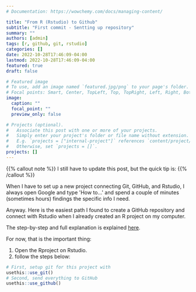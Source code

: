 ```yaml
---
# Documentation: https://wowchemy.com/docs/managing-content/

title: "From R (Rstudio) to Github"
subtitle: "First commit - Sentting up repository"
summary: ""
authors: [admin]
tags: [r, github, git, rstudio]
categories: []
date: 2022-10-28T17:46:09-04:00
lastmod: 2022-10-28T17:46:09-04:00
featured: true
draft: false

# Featured image
# To use, add an image named `featured.jpg/png` to your page's folder.
# Focal points: Smart, Center, TopLeft, Top, TopRight, Left, Right, BottomLeft, Bottom, BottomRight.
image: 
  caption: ""
  focal_point: ""
  preview_only: false

# Projects (optional).
#   Associate this post with one or more of your projects.
#   Simply enter your project's folder or file name without extension.
#   E.g. `projects = ["internal-project"]` references `content/project/deep-learning/index.md`.
#   Otherwise, set `projects = []`.
projects: []
---
```


{{% callout note %}}
I still have to update this post, but the quick tip is:
{{% /callout %}}

When I have to set up a new project connecting Git, GitHub, and Rstudio, I always open Google and type 'How to...' and spend a couple of minutes (sometimes hours) findings the specific info I need. 

Anyway. Here is the easiest path I found to create a GitHub repository and connect with Rstudio when I already created an R project on my computer. 

The step-by-step and full explanation is explained [here](https://happygitwithr.com/existing-github-last.html).

For now, that is the important thing:
  1. Open the Rproject on Rstudio. 
  2. follow the steps below:

```R
# First, setup git for this project with
usethis::use_git()
# Second, send everything to GitHub
usethis::use_github()
```
